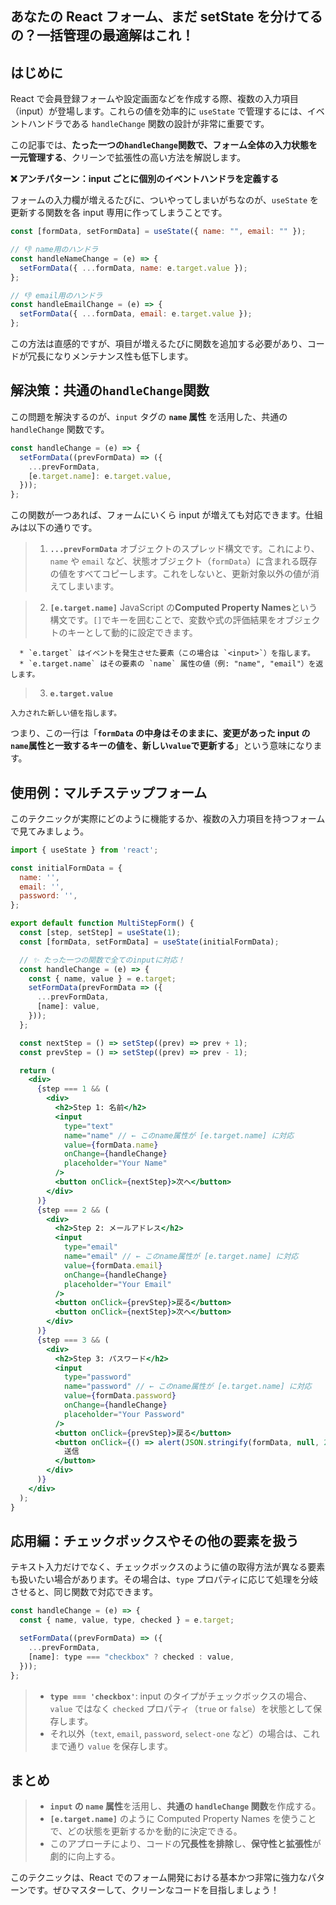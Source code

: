 ## あなたの React フォーム、まだ setState を分けてるの？一括管理の最適解はこれ！

## はじめに

React で会員登録フォームや設定画面などを作成する際、複数の入力項目（input）が登場します。これらの値を効率的に `useState` で管理するには、イベントハンドラである `handleChange` 関数の設計が非常に重要です。

この記事では、**たった一つの`handleChange`関数で、フォーム全体の入力状態を一元管理する**、クリーンで拡張性の高い方法を解説します。

**❌ アンチパターン：input ごとに個別のイベントハンドラを定義する**

フォームの入力欄が増えるたびに、ついやってしまいがちなのが、`useState` を更新する関数を各 input 専用に作ってしまうことです。

```jsx
const [formData, setFormData] = useState({ name: "", email: "" });

// 👎 name用のハンドラ
const handleNameChange = (e) => {
  setFormData({ ...formData, name: e.target.value });
};

// 👎 email用のハンドラ
const handleEmailChange = (e) => {
  setFormData({ ...formData, email: e.target.value });
};
```

この方法は直感的ですが、項目が増えるたびに関数を追加する必要があり、コードが冗長になりメンテナンス性も低下します。

## 解決策：共通の`handleChange`関数

この問題を解決するのが、`input` タグの **`name` 属性** を活用した、共通の `handleChange` 関数です。

```javascript
const handleChange = (e) => {
  setFormData((prevFormData) => ({
    ...prevFormData,
    [e.target.name]: e.target.value,
  }));
};
```

この関数が一つあれば、フォームにいくら input が増えても対応できます。仕組みは以下の通りです。

> 1.  **`...prevFormData`**
>     オブジェクトのスプレッド構文です。これにより、`name` や `email` など、状態オブジェクト（`formData`）に含まれる既存の値をすべてコピーします。これをしないと、更新対象以外の値が消えてしまいます。

> 2.  **`[e.target.name]`**
>     JavaScript の**Computed Property Names**という構文です。`[]`でキーを囲むことで、変数や式の評価結果をオブジェクトのキーとして動的に設定できます。

      * `e.target` はイベントを発生させた要素（この場合は `<input>`）を指します。
      * `e.target.name` はその要素の `name` 属性の値（例: "name", "email"）を返します。

> 3.  **`e.target.value`**

    入力された新しい値を指します。

つまり、この一行は「**`formData` の中身はそのままに、変更があった input の`name`属性と一致するキーの値を、新しい`value`で更新する**」という意味になります。

## 使用例：マルチステップフォーム

このテクニックが実際にどのように機能するか、複数の入力項目を持つフォームで見てみましょう。

```jsx:Multistepform.jsx
import { useState } from 'react';

const initialFormData = {
  name: '',
  email: '',
  password: '',
};

export default function MultiStepForm() {
  const [step, setStep] = useState(1);
  const [formData, setFormData] = useState(initialFormData);

  // ✨ たった一つの関数で全てのinputに対応！
  const handleChange = (e) => {
    const { name, value } = e.target;
    setFormData(prevFormData => ({
      ...prevFormData,
      [name]: value,
    }));
  };

  const nextStep = () => setStep((prev) => prev + 1);
  const prevStep = () => setStep((prev) => prev - 1);

  return (
    <div>
      {step === 1 && (
        <div>
          <h2>Step 1: 名前</h2>
          <input
            type="text"
            name="name" // ← このname属性が [e.target.name] に対応
            value={formData.name}
            onChange={handleChange}
            placeholder="Your Name"
          />
          <button onClick={nextStep}>次へ</button>
        </div>
      )}
      {step === 2 && (
        <div>
          <h2>Step 2: メールアドレス</h2>
          <input
            type="email"
            name="email" // ← このname属性が [e.target.name] に対応
            value={formData.email}
            onChange={handleChange}
            placeholder="Your Email"
          />
          <button onClick={prevStep}>戻る</button>
          <button onClick={nextStep}>次へ</button>
        </div>
      )}
      {step === 3 && (
        <div>
          <h2>Step 3: パスワード</h2>
          <input
            type="password"
            name="password" // ← このname属性が [e.target.name] に対応
            value={formData.password}
            onChange={handleChange}
            placeholder="Your Password"
          />
          <button onClick={prevStep}>戻る</button>
          <button onClick={() => alert(JSON.stringify(formData, null, 2))}>
            送信
          </button>
        </div>
      )}
    </div>
  );
}
```

## 応用編：チェックボックスやその他の要素を扱う

テキスト入力だけでなく、チェックボックスのように値の取得方法が異なる要素も扱いたい場合があります。その場合は、`type` プロパティに応じて処理を分岐させると、同じ関数で対応できます。

```javascript
const handleChange = (e) => {
  const { name, value, type, checked } = e.target;

  setFormData((prevFormData) => ({
    ...prevFormData,
    [name]: type === "checkbox" ? checked : value,
  }));
};
```

> - **`type === 'checkbox'`**: input のタイプがチェックボックスの場合、`value` ではなく `checked` プロパティ（`true` or `false`）を状態として保存します。
> - それ以外（`text`, `email`, `password`, `select-one` など）の場合は、これまで通り `value` を保存します。

## まとめ

> - **`input` の `name` 属性**を活用し、**共通の `handleChange` 関数**を作成する。
> - **`[e.target.name]`** のように Computed Property Names を使うことで、どの状態を更新するかを動的に決定できる。
> - このアプローチにより、コードの**冗長性を排除**し、**保守性と拡張性**が劇的に向上する。

このテクニックは、React でのフォーム開発における基本かつ非常に強力なパターンです。ぜひマスターして、クリーンなコードを目指しましょう！

